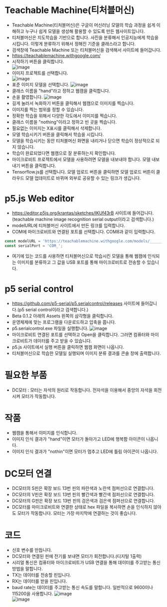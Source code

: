 # Teachable Machine(티처블머신)
* Teachable Machine(티처블머신)은 구글이 머신러닝 모델의 학습 과정을 쉽게 이해하고 누구나 쉽게 모델을 생성해 활용할 수 있도록 만든 웹사이트입니다.
* 티처블머신은 지도학습을 기반으로 합니다. 사진을 분류해서 인공지능에게 학습을 시킵니다. 이렇게 분류하기 위해서 정해진 기준을 클래스라고 합니다.
* 검색창에 Teachable Machine 또는 티처블머신을 검색해서 사이트에 들어갑니다.
* https://teachablemachine.withgoogle.com/
* 시작하기 버튼을 클릭합니다.  
![image](https://github.com/itple-sw/microbit/assets/76088532/6b20aed5-7d45-4841-b5e8-5f7f0db37d32)
* 이미지 프로젝트를 선택합니다.  
![image](https://github.com/itple-sw/microbit/assets/76088532/e58e9b05-4acf-44a1-9be6-4a11e327b0b9)
* 표준 이미지 모델을 선택합니다.
![image](https://github.com/itple-sw/microbit/assets/76088532/c2fc7c22-dfbc-4aa1-a701-c21a789cf59c)
* 클래스 이름을 "hand"라고 정하고 웹캠을 클릭합니다.
* 손을 촬영합니다.
![image](https://github.com/itple-sw/microbit/assets/76088532/00e2effa-f339-4bba-a0ba-68cdef05a03e)
* 길게 눌러서 녹화하기 버튼을 클릭해서 웹캠으로 이미지를 찍습니다.
* 이미지를 찍는 범위를 정할 수 있습니다.
* 정확한 학습을 위해서 다양한 각도에서 이미지를 찍습니다.
* 클래스 이름을 "nothing"이라고 정하고 빈 곳을 찍습니다.
* 필요없는 이미지는 X표시를 클릭해서 삭제합니다.
* 모델 학습시키기 버튼을 클릭해서 학습을 시킵니다.
* 모델을 학습시키는 동안 티처블머신 화면을 내리거나 닫으면 학습이 정상적으로 되지 않습니다.
* 학습이 완료되었다면 웹캠으로 잘 분류하는지 확인합니다.
* 마이크로비트 프로젝트에서 모델을 사용하려면 모델을 내보내야 합니다. 모델 내보내기 버튼을 클릭합니다.
* Tensorflow.js를 선택합니다. 모델 업로드 버튼을 클릭하면 모델 업로드 버튼이 클라우드 모델 업데이트로 바뀌며 외부로 공유할 수 있는 링크가 생깁니다.

# p5.js Web editor
* https://editor.p5js.org/krantas/sketches/IKUf43rB 사이트에 들어갑니다.(teachable machine image recognition serial output이라고 검색합니다.)
* modelURL에 티처블머신 사이트에서 만든 링크를 입력합니다.
* COM에 마이크로비트와 연결된 포트를 선택합니다. COM8과 같이 입력합니다.
```js
const modelURL = 'https://teachablemachine.withgoogle.com/models/_______/';
const serialPort = 'COM_';
```
* 여기에 있는 코드를 사용하면 티처블머신으로 학습시킨 모델을 통해 웹캠에 인식되는 이미지를 분류하고 그 값을 USB 포트를 통해 마이크로비트로 전송할 수 있습니다.

# p5 serial control
* https://github.com/p5-serial/p5.serialcontrol/releases 사이트에 들어갑니다.(p5 serial control이라고 검색합니다.)
* Beta 0.1.2 아래의 Assets 왼쪽의 삼각형을 클릭합니다.
* 운영체제에 맞는 프로그램을 다운로드하고 압축을 풉니다.
* p5.serialcontrol.exe 파일을 실행합니다. 
![image](https://github.com/itple-sw/microbit/assets/76088532/c422777d-2d79-4881-97d9-cd238bfd03ea)
* 마이크로비트 연결된 포트를 선택하고 Open을 클릭합니다. 그러면 컴퓨터와 마이크로비트가 데이터를 주고 받을 수 있습니다.
* p5.js 사이트에서 실행 버튼을 클릭하면 웹캠 화면이 나옵니다.
* 티처블머신으로 학습한 모델일 실행되며 이미지 분류 결과를 콘솔 창에 출력합니다.

# 필요한 부품
* DC모터 : 모터는 자석의 원리로 작동합니다. 전자석을 이용해서 중앙의 자석을 회전시켜 모터가 작동합니다.

# 작품
* 웹캠을 통해서 이미지를 인식합니다.
* 이미지 인식 결과가 "hand"이면 모터가 돌아가고 LED에 행복함 아이콘이 나옵니다.
* 이미지 인식 결과가 "nothin"이면 모터가 멈추고 LED에 틀림 아이콘이 나옵니다.

# DC모터 연결
* DC모터의 S핀은 확장 보드 13번 핀의 파란색과 노란색 점퍼선으로 연결합니다.
* DC모터의 V핀은 확장 보드 13번 핀의 빨간색과 빨간색 점퍼선으로 연결합니다.
* DC모터의 G핀은 확장 보드 13번 핀의 검은색과 검은색 점퍼선으로 연결합니다.
* DC모터를 마이크로비트와 연결한 상태로 hex 파일을 복사하면 손을 인식하지 않아도 모터가 작동합니다. 모터는 가장 마지막에 연결하는 것이 좋습니다.

# 코드
* 신호 변수를 만듭니다.
* DC모터와 연결된 핀에 전기를 보내면 모터가 회전합니다.(디지털 1출력)
* 시리얼 통신은 컴퓨터와 마이크로비트가 USB 연결을 통해 데이터를 주고받는 통신방법을 말합니다.
* TX는 데이터를 전송할 핀입니다.
* RX는 데이터를 받을 핀입니다.
* baud rate는 데이터를 주고받는 통신 속도를 말합니다. 일반적으로 9600이나 115200을 사용합니다. 
![image](https://github.com/itple-sw/microbit/assets/76088532/76a95243-b286-4d1e-addb-0db716ae7a22)   
![image](https://github.com/itple-sw/microbit/assets/76088532/5f0a5c83-2f60-40e8-91b5-5c26c7a7827c)






